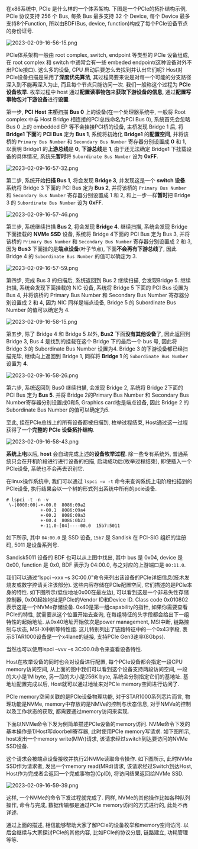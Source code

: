 
在x86系统中, PCIe 是什么样的一个体系架构. 下图是一个PCIe的拓扑结构示例, PCIe 协议支持 256 个 Bus, 每条 Bus 最多支持 32 个 Device, 每个 Device 最多支持8个Function, 所以由BDF(Bus, device, function)构成了每个PCIe设备节点的身份证号.

![2023-02-09-16-56-15.png](./images/2023-02-09-16-56-15.png)

PCIe体系架构一般由 root complex, switch, endpoint 等类型的 PCIe 设备组成, 在 root complex 和 switch 中通常会有一些 embeded endpoint(这种设备对外不出PCIe接口). 这么多的设备, CPU 启动后要怎么去找到并认出它们呢? Host对PCIe设备扫描是采用了**深度优先算法**, 其过程简要来说是对每一个可能的分支路径深入到不能再深入为止, 而且每个节点只能访问一次. 我们一般称这个过程为 **PCIe 设备枚举**. 枚举过程中 host 通过**配置读事物包**来**获取下游设备的信息**, 通过**配置写事物包**对**下游设备**进行**设置**.

第一步, **PCI Host 主桥**扫描 **Bus 0** 上的设备(在一个处理器系统中, 一般将 Root complex 中与 Host Bridge 相连接的PCI总线命名为PCI Bus 0), 系统首先会忽略 Bus 0 上的 embedded EP 等不会挂接PCI桥的设备, 主桥发现 Bridge 1 后, 将 **Bridge1 下面**的 **PCI Bus** 定为 **Bus 1**, 系统将初始化 **Bridge1** 的**配置空间**, 并将该桥的 `Primary Bus Number` 和 `Secondary Bus Number` 寄存器分别设置成 **0** 和 **1**, 以表明 Bridge1 的**上游总线**是 **0**, **下游总线**是 **1**, 由于还无法确定 Bridge1 下挂载设备的具体情况, 系统先**暂时**将 `Subordinate Bus Number` 设为 **0xFF**.

![2023-02-09-16-57-32.png](./images/2023-02-09-16-57-32.png)

第二步, 系统开始**扫描 Bus 1**, 将会发现 **Bridge 3**, 并发现这是一个 **switch 设备**. 系统将 Bridge 3 下面的 PCI Bus 定为 **Bus 2**, 并将该桥的 `Primary Bus Number` 和 `Secondary Bus Number` 寄存器分别设置成 1 和 2, 和上一步一样**暂时**把 Bridge 3 的 `Subordinate Bus Number` 设为 **0xFF**.

![2023-02-09-16-57-46.png](./images/2023-02-09-16-57-46.png)

第三步, 系统继续扫描 **Bus 2**, 将会发现 **Bridge 4**. 继续扫描, 系统会发现 Bridge 下面挂载的 **NVMe SSD** 设备, 系统将 Bridge 4下面的 PCI Bus 定为 Bus 3, 并将该桥的 `Primary Bus Number` 和 `Secondary Bus Number` 寄存器分别设置成 2 和 3, 因为 **Bus3** 下面挂的是**端点设备**(叶子节点), 下面**不会再有下游总线**了, 因此 Bridge 4 的 `Subordinate Bus Number` 的值可以确定为 3.

![2023-02-09-16-57-59.png](./images/2023-02-09-16-57-59.png)

第四步, 完成 Bus 3 的扫描后, 系统返回到 Bus 2 继续扫描, 会发现Bridge 5. 继续扫描, 系统会发现下面挂载的 NIC 设备, 系统将 Bridge 5 下面的 PCI Bus 设置为 Bus 4, 并将该桥的 Primary Bus Number 和 Secondary Bus Number 寄存器分别设置成 2 和 4, 因为 NIC 同样是端点设备, Bridge 5 的 Subordinate Bus Number 的值可以确定为 4.

![2023-02-09-16-58-15.png](./images/2023-02-09-16-58-15.png)

第五步, 除了 Bridge 4 和 Bridge 5 以外, **Bus2** 下面**没有其他设备**了, 因此返回到 Bridge 3, Bus 4 是找到的挂载在这个 Bridge 下的最后一个 bus 号, 因此将 Bridge 3 的 Subordinate Bus Number 设置为4. Bridge 3 的下游设备都已经扫描完毕, 继续向上返回到 Bridge 1, 同样将 **Bridge 1** 的 `Subordinate Bus Number` 设置为 **4**.

![2023-02-09-16-58-26.png](./images/2023-02-09-16-58-26.png)

第六步, 系统返回到 Bus0 继续扫描, 会发现 Bridge 2, 系统将 Bridge 2下面的 PCI Bus 定为 **Bus 5**. 并将 Bridge 2的Primary Bus Number 和 Secondary Bus Number寄存器分别设置成0和5,  Graphics card也是端点设备, 因此 Bridge 2 的 Subordinate Bus Number 的值可以确定为5.

至此, 挂在PCIe总线上的所有设备都被扫描到, 枚举过程结束, Host通过这一过程获得了一个**完整的 PCIe 设备拓扑结构**.

![2023-02-09-16-58-43.png](./images/2023-02-09-16-58-43.png)

**系统上电**以后, **host** 会自动完成上述的**设备枚举过程**. 除一些专有系统外, 普通系统只会在开机阶段进行进行设备的扫描, 启动成功后(枚举过程结束), 即使插入一个PCIe设备, 系统也不会再去识别它.

在linux操作系统中, 我们可以通过 `lspci –v -t` 命令来查询系统上电阶段扫描到的PCIe设备, 执行结果会以一个树的形式列出系统中所有的pcie设备.

```
# lspci -t -n -v
 \-[0000:00]-+-00.0  8086:09a2
             +-00.1  8086:09a4
             +-00.2  8086:09a3
             +-00.4  8086:0b23
             +-11.0-[04]----00.0  15b7:5011
```

如下所示, 其中 `04:00.0` 是 SSD 设备, `15b7` 是 Sandisk 在 PCI-SIG 组织的注册码, 5011 是设备系列号.

Sandisk5011 设备的 BDF 也可以从上图中找出, 其中 bus 是 0x04, device 是 0x00, function 是 0x0, BDF 表示为 04:00.0, 与之对应的上游端口是 `00:11.0`.

我们可以通过“lspci –xxx –s 3C:00.0”命令来列出该设备的PCIe详细信息(技术发烧友或数字控请关注该部分). 这些内容存储在PCIe配置空间, 它们描述的是PCIe本身的特性. 如下图所示(低位地址0x00在最左边), 可以看到这是一个非易失性存储控制器, 0x00起始地址是PCIe的Vendor ID和Device ID. Class code 0x010802表示这是一个NVMe存储设备. 0x40是第一组capability的指针, 如果你需要查看PCIe的特性, 就需要从这个位置开始去查询, 在每组特征的头字段都会给出下一组特性的起始地址. 从0x40地址开始依次是power management, MSI中断, 链路控制与状态, MSI-X中断等特性组. 这儿特别列出了链路特征中的一个0x43字段, 表示STAR1000设备是一个x4lane的链接, 支持PCIe Gen3速率(8Gbps).



当然也可以使用lspci –vvv –s 3C:00.0命令来查看设备特性.



Host在枚举设备的同时也会对设备进行配置, 每个PCIe设备都会指定一段CPU memory访问空间, 从上面的图中我们可以看到这个设备支持两段访问空间, 一段的大小是1M byte, 另一段的大小是256K byte, 系统会分别指定它们的基地址. 基地址配置完成以后, Host就可以通过地址来对PCIe memory空间进行访问了.

PCIe memory空间关联的是PCIe设备物理功能, 对于STAR1000系列芯片而言, 物理功能是NVMe, memory中存放的是NMVe的控制与状态信息, 对于NMVe的控制以及工作状态的获取, 都需要通过memory访问来实现.

下面以NVMe命令下发为例简单描述PCIe设备的memory访问. NVMe命令下发的基本操作是1)Host写doorbell寄存器, 此时使用PCIe memory写请求. 如下图所示, host发出一个memory write(MWr)请求, 该请求经过switch到达要访问的NVMe SSD设备.

这个请求会被端点设备接收并执行2)NVMe读取命令操作. 如下图所示, 此时NVMe SSD作为请求者, 发出一个memory read(MRd)请求, 该请求经过Switch到达Host, Host作为完成者会返回一个完成事物包(CplD), 将访问结果返回给NVMe SSD.

![2023-02-09-16-59-39.png](./images/2023-02-09-16-59-39.png)

这样, 一个NVMe的命令下发过程就完成了. 同样, NVMe的其他操作比如各种队列操作, 命令与完成, 数据传输都是通过PCIe memory访问的方式进行的, 此处不再详述.

通过上面的描述, 相信能够帮助大家了解PCIe的设备枚举和memory空间访问. 以后会继续与大家探讨PCIe的其他内容, 比如PCIe的协议分层, 链路建立, 功耗管理等等.